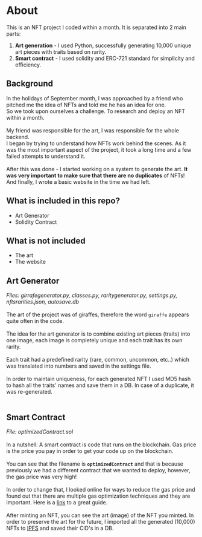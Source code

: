 # About
This is an NFT project I coded within a month. It is separated into 2 main parts:
1. **Art generation** - I used Python, successfully generating 10,000 unique art pieces with traits based on rarity.
2. **Smart contract** - I used solidity and ERC-721 standard for simplicity and efficiency.
  
## Background
In the holidays of September month, I was approached by a friend who pitched me the idea of NFTs and told me he has an idea for one.
<br>
So we took upon ourselves a challenge. To research and deploy an NFT within a month.
<br><br>
My friend was responsible for the art, I was responsible for the whole backend.
<br>
I began by trying to understand how NFTs work behind the scenes. As it was the most important aspect of the project, it took a long
time and a few failed attempts to understand it.
<br><br>
After this was done - I started working on a system to generate the art. **It was very important to make sure that there are
no duplicates** of NFTs!
<br>
And finally, I wrote a basic website in the time we had left.

## What is included in this repo?
* Art Generator
* Solidity Contract

## What is not included
* The art
* The website

## Art Generator
*Files: girrafegenerator.py, classes.py, raritygenerator.py, settings.py, nftsrarities.json, autosave.db*
<br><br>
The art of the project was of giraffes, therefore the word `giraffe` appears quite often in the code.
<br>
<br>
The idea for the art generator is to combine existing art pieces (traits) into one image, each image is completely unique and each trait has its own rarity.
<br><br>
Each trait had a predefined rarity (rare, common, uncommon, etc..) which was translated into numbers and saved in the settings file.
<br>
<br>
In order to maintain uniqueness, for each generated NFT I used MD5 hash to hash all the traits' names and save them in a DB. In case of a duplicate, it was re-generated.
<br>
<br>

## Smart Contract
*File: optimizedContract.sol*
<br><br>
In a nutshell: A smart contract is code that runs on the blockchain. Gas price is the price you pay in order to get your code up on the blockchain.
<br>
<br>
You can see that the filename is **`optimizedContract`** and that is because previously we had a different contract that we wanted to deploy, however, the gas price was very high!
<br>
<br>
In order to change that, I looked online for ways to reduce the gas price and found out that there are multiple gas optimization techniques and they are important. Here is a [link](https://www.alchemy.com/overviews/solidity-gas-optimization) to a great guide.
<br><br>
After minting an NFT, you can see the art (image) of the NFT you minted. In order to preserve the art for the future, I imported all the generated (10,000) NFTs to [IPFS](https://ipfs.tech) and saved their CID's in a DB.
<br><br>

